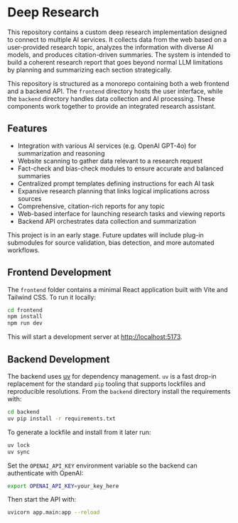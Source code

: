 # Deep Research

This repository contains a custom deep research implementation designed to connect to multiple AI services. It collects data from the web based on a user-provided research topic, analyzes the information with diverse AI models, and produces citation-driven summaries. The system is intended to build a coherent research report that goes beyond normal LLM limitations by planning and summarizing each section strategically.

This repository is structured as a monorepo containing both a web frontend and a backend API. The `frontend` directory hosts the user interface, while the `backend` directory handles data collection and AI processing. These components work together to provide an integrated research assistant.


## Features

- Integration with various AI services (e.g. OpenAI GPT-4o) for summarization and reasoning
- Website scanning to gather data relevant to a research request
- Fact-check and bias-check modules to ensure accurate and balanced summaries
- Centralized prompt templates defining instructions for each AI task
- Expansive research planning that links logical implications across sources
- Comprehensive, citation-rich reports for any topic
- Web-based interface for launching research tasks and viewing reports
- Backend API orchestrates data collection and summarization

This project is in an early stage. Future updates will include plug-in submodules for source validation, bias detection, and more automated workflows.

## Frontend Development

The `frontend` folder contains a minimal React application built with Vite and Tailwind CSS. To run it locally:

```bash
cd frontend
npm install
npm run dev
```

This will start a development server at <http://localhost:5173>.

## Backend Development

The backend uses [uv](https://github.com/astral-sh/uv) for dependency
management. `uv` is a fast drop-in replacement for the standard `pip` tooling
that supports lockfiles and reproducible resolutions. From the `backend`
directory install the requirements with:

```bash
cd backend
uv pip install -r requirements.txt
```

To generate a lockfile and install from it later run:

```bash
uv lock
uv sync
```

Set the `OPENAI_API_KEY` environment variable so the backend can authenticate
with OpenAI:

```bash
export OPENAI_API_KEY=your_key_here
```

Then start the API with:

```bash
uvicorn app.main:app --reload
```
